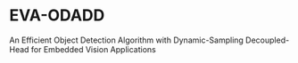 # EVA-ODADD
 An Efficient Object Detection Algorithm with  Dynamic-Sampling Decoupled-Head for Embedded Vision  Applications
